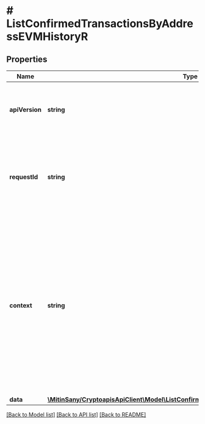 # # ListConfirmedTransactionsByAddressEVMHistoryR

## Properties

Name | Type | Description | Notes
------------ | ------------- | ------------- | -------------
**apiVersion** | **string** | Specifies the version of the API that incorporates this endpoint. |
**requestId** | **string** | Defines the ID of the request. The &#x60;requestId&#x60; is generated by Crypto APIs and it&#39;s unique for every request. |
**context** | **string** | In batch situations the user can use the context to correlate responses with requests. This property is present regardless of whether the response was successful or returned as an error. &#x60;context&#x60; is specified by the user. | [optional]
**data** | [**\MitinSany/CryptoapisApiClient\Model\ListConfirmedTransactionsByAddressEVMHistoryRData**](ListConfirmedTransactionsByAddressEVMHistoryRData.md) |  |

[[Back to Model list]](../../README.md#models) [[Back to API list]](../../README.md#endpoints) [[Back to README]](../../README.md)
